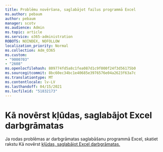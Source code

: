 ```yaml
---
title: Problēmu novēršana, saglabājot failus programmā Excel
ms.author: pebaum
author: pebaum
manager: scotv
ms.audience: Admin
ms.topic: article
ms.service: o365-administration
ROBOTS: NOINDEX, NOFOLLOW
localization_priority: Normal
ms.collection: Adm_O365
ms.custom:
- "9000703"
- "2608"
ms.openlocfilehash: 809774fd5a8c1fea087d1c9f000f24f3d56175b0
ms.sourcegitcommit: 8bc60ec34bc1e40685e3976576e04a2623f63a7c
ms.translationtype: MT
ms.contentlocale: lv-LV
ms.lasthandoff: 04/15/2021
ms.locfileid: "51832173"
---
```

# <a name="how-to-troubleshoot-errors-when-you-save-excel-workbooks"></a>Kā novērst kļūdas, saglabājot Excel darbgrāmatas

Ja rodas problēmas ar darbgrāmatas saglabāšanu programmā Excel, skatiet rakstu Kā novērst [kļūdas, saglabājot Excel darbgrāmatas.](https://docs.microsoft.com/office/troubleshoot/excel/issue-when-save-excel-workbooks)
